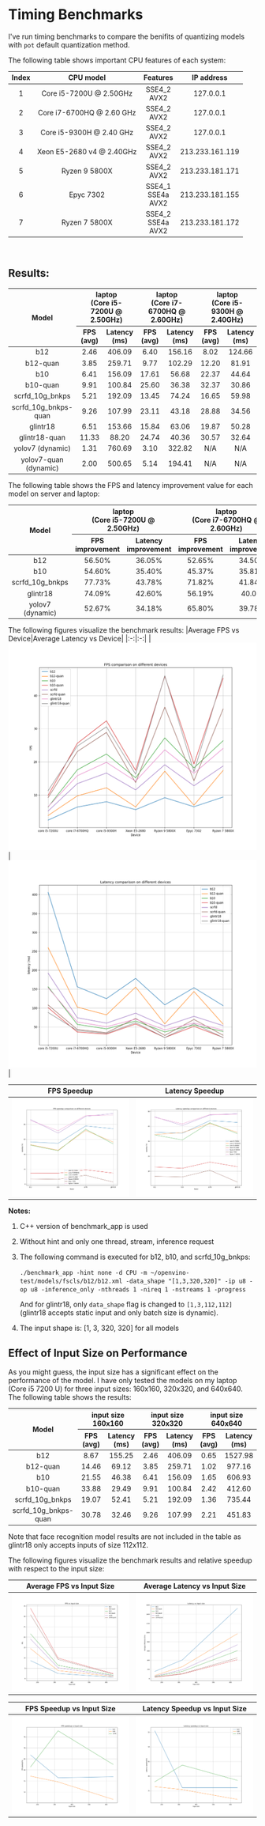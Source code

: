 # Timing Benchmarks
I've run timing benchmarks to compare the benifits of quantizing models with `pot` default quantization method. 

The following table shows important CPU features of each system:

|Index|CPU model|Features|IP address|
|:--:|:--:|:---:|:---:|
|1|Core i5-7200U @ 2.50GHz|SSE4_2<br>AVX2|127.0.0.1|
|2|Core i7-6700HQ @ 2.60 GHz | SSE4_2<br>AVX2| 127.0.0.1 |
|3|Core i5-9300H @ 2.40 GHz | SSE4_2<br>AVX2| 127.0.0.1 |
|4|Xeon E5-2680 v4 @ 2.40GHz|SSE4_2<br>AVX2|213.233.161.119|
|5|Ryzen 9 5800X|SSE4_2<br>AVX2| 213.233.181.171 |
|6|Epyc 7302 | SSE4_1<br>SSE4a<br>AVX2 | 213.233.181.155 |
|7|Ryzen 7 5800X|SSE4_2<br>SSE4a<br>AVX2| 213.233.181.172 |

<br>

## Results:

<table style="text-align:center">
    <thead>
        <tr>
			<th rowspan=2>Model</th>
            <th colspan=2><center>laptop<br>(Core i5-7200U  @ 2.50GHz)</center></th>
			<th colspan=2><center>laptop<br>(Core i7-6700HQ  @ 2.60GHz)</center></th>
			<th colspan=2><center>laptop<br>(Core i5-9300H  @ 2.40GHz)</center></th>
            <th colspan=2><center>Server<br>(Xeon E5-2680 v4 @ 2.40GHz)</center></th>
			<th colspan=2><center>Server<br>(Ryzen 9 5800X)</center></th>
			<th colspan=2><center>Server<br>(Epyc 7302)</center></th>
			<th colspan=2><center>Server<br>(Ryzen 7 5800X)</center></th>
        </tr>
		<tr>
			<th><center>FPS<br>(avg)</center></th>
			<th><center>Latency<br>(ms)</center></th>
			<th><center>FPS<br>(avg)</center></th>
			<th><center>Latency<br>(ms)</center></th>
			<th><center>FPS<br>(avg)</center></th>
			<th><center>Latency<br>(ms)</center></th>
			<th><center>FPS<br>(avg)</center></th>
			<th><center>Latency<br>(ms)</center></th>
			<th><center>FPS<br>(avg)</center></th>
			<th><center>Latency<br>(ms)</center></th>
			<th><center>FPS<br>(avg)</center></th>
			<th><center>Latency<br>(ms)</center></th>
			<th><center>FPS<br>(avg)</center></th>
			<th><center>Latency<br>(ms)</center></th>
		</tr>
    </thead>
    <tbody>
		<tr>
			<td> b12 </td>
			<td> 2.46 </td>
			<td> 406.09</td>
			<td> 6.40 </td>
			<td> 156.16 </td>
			<td> 8.02 </td>
			<td> 124.66 </td>
			<td> 5.61 </td>
			<td> 178.29 </td>
			<td> 9.23 </td>
			<td> 108.27 </td>
			<td> 6.50 </td>
			<td> 153.67 </td>
			<td> 9.42 </td>
			<td> 106.15 </td>
		</tr>
		<tr>
			<td> b12-quan </td>
			<td> 3.85 </td>
			<td> 259.71 </td>
			<td> 9.77 </td>
			<td> 102.29 </td>
			<td> 12.20 </td>
			<td> 81.91 </td>
			<td> 6.44 </td>
			<td> 155.34 </td>
			<td> 17.20 </td>
			<td> 58.07 </td>
			<td> 6.96 </td>
			<td> 143.56 </td>
			<td> 17.44 </td>
			<td> 57.31 </td>
		</tr>
		<tr>
			<td> b10 </td>
			<td> 6.41 </td>
			<td> 156.09 </td>
			<td> 17.61 </td>
			<td> 56.68 </td>
			<td> 22.37 </td>
			<td> 44.64 </td>
			<td> 15.23 </td>
			<td> 65.54 </td>
			<td> 27.24 </td>
			<td> 36.67 </td>
			<td> 18.22 </td>
			<td> 54.82 </td>
			<td> 26.39 </td>
			<td> 37.87 </td>
		</tr>
		<tr>
			<td> b10-quan </td>
			<td> 9.91 </td>
			<td> 100.84 </td>
			<td> 25.60 </td>
			<td> 36.38 </td>
			<td> 32.37 </td>
			<td> 30.86 </td>
			<td> 17.47 </td>
			<td> 57.69 </td>
			<td> 45.82 </td>
			<td> 21.80 </td>
			<td> 19.41 </td>
			<td> 51.45 </td>
			<td> 45.23 </td>
			<td> 22.09 </td>
		</tr>
		<tr>
			<td> scrfd_10g_bnkps </td>
			<td> 5.21 </td>
			<td> 192.09 </td>
			<td> 13.45 </td>
			<td> 74.24 </td>
			<td> 16.65 </td>
			<td> 59.98 </td>
			<td> 11.57 </td>
			<td> 86.37 </td>
			<td> 19.15 </td>
			<td> 52.18 </td>
			<td> 12.81 </td>
			<td> 77.99 </td>
			<td> 18.77 </td>
			<td> 53.25 </td>
		</tr>
		<tr>
			<td> scrfd_10g_bnkps-quan </td>
			<td> 9.26 </td>
			<td> 107.99 </td>
			<td> 23.11 </td>
			<td> 43.18 </td>
			<td> 28.88 </td>
			<td> 34.56 </td>
			<td> 13.78 </td>
			<td> 72.46 </td>
			<td> 36.50 </td>
			<td> 27.36 </td>
			<td> 14.33 </td>
			<td> 69.69 </td>
			<td> 35.96 </td>
			<td> 27.79 </td>
		</tr>
		<tr>
			<td> glintr18 </td>
			<td> 6.51 </td>
			<td> 153.66 </td>
			<td> 15.84 </td>
			<td> 63.06 </td>
			<td> 19.87 </td>
			<td> 50.28 </td>
			<td> 14.19 </td>
			<td> 70.39 </td>
			<td> 23.65 </td>
			<td> 42.26 </td>
			<td> 16.58 </td>
			<td> 60.22 </td>
			<td> 24.06 </td>
			<td> 41.54 </td>
		</tr>
		<tr>
			<td> glintr18-quan </td>
			<td> 11.33 </td>
			<td> 88.20 </td>
			<td> 24.74 </td>
			<td> 40.36 </td>
			<td> 30.57 </td>
			<td> 32.64 </td>
			<td> 16.30 </td>
			<td> 61.23 </td>
			<td> 45.98 </td>
			<td> 21.73 </td>
			<td> 17.04 </td>
			<td> 58.57 </td>
			<td> 46.23 </td>
			<td> 21.61 </td>
		</tr>
		<tr>
			<td> yolov7 (dynamic) </td>
			<td> 1.31 </td>
			<td> 760.69 </td>
			<td> 3.10 </td>
			<td> 322.82 </td>
			<td> N/A </td>
			<td> N/A </td>
			<td> N/A </td>
			<td> N/A </td>
			<td> N/A </td>
			<td> N/A </td>
			<td> N/A </td>
			<td> N/A </td>
			<td> N/A </td>
			<td> N/A </td>
		</tr>
		<tr>
			<td> yolov7-quan (dynamic) </td>
			<td> 2.00 </td>
			<td> 500.65 </td>
			<td> 5.14 </td>
			<td> 194.41 </td>
			<td> N/A </td>
			<td> N/A </td>
			<td> N/A </td>
			<td> N/A </td>
			<td> N/A </td>
			<td> N/A </td>
			<td> N/A </td>
			<td> N/A </td>
			<td> N/A </td>
			<td> N/A </td>
		</tr>
    </tbody>
</table>

The following table shows the FPS and latency improvement value for each model on server and laptop:

<table style="text-align: center;">
    <thead>
        <tr>
			<th rowspan=2>Model</th>
            <th colspan=2><center>laptop<br>(Core i5-7200U  @ 2.50GHz)</center></th>
			<th colspan=2><center>laptop<br>(Core i7-6700HQ  @ 2.60GHz)</center></th>
			<th colspan=2><center>laptop<br>(Core i5-9300H  @ 2.40GHz)</center></th>
            <th colspan=2><center>Server<br>(Xeon E5-2680 v4 @ 2.40GHz)</center></th>
			<th colspan=2><center>Server<br>(Ryzen 9 5800X)</center></th>
			<th colspan=2><center>Server<br>(Epyc 7302)</center></th>
			<th colspan=2><center>Server<br>(Ryzen 7 5800X)</center></th>
        </tr>
		<tr>
			<th><center>FPS <br> improvement</center></th>
			<th><center>Latency <br> improvement</center></th>
			<th><center>FPS <br> improvement</center></th>
			<th><center>Latency <br> improvement</center></th>
			<th><center>FPS <br> improvement</center></th>
			<th><center>Latency <br> improvement</center></th>
			<th><center>FPS <br> improvement</center></th>
			<th><center>Latency <br> improvement</center></th>
			<th><center>FPS <br> improvement</center></th>
			<th><center>Latency <br> improvement</center></th>
			<th><center>FPS <br> improvement</center></th>
			<th><center>Latency <br> improvement</center></th>
			<th><center>FPS <br> improvement</center></th>
			<th><center>Latency <br> improvement</center></th>
		</tr>
    </thead>
    <tbody>
		<tr>
			<td> b12 </td>
			<td> 56.50% </td>
			<td> 36.05% </td>
			<td> 52.65% </td>
			<td> 34.50% </td>
			<td> 52.12% </td>
			<td> 34.30% </td>
			<td> 14.79% </td>
			<td> 12.87% </td>
			<td> 86.35% </td>
			<td> 46.36% </td>
			<td> 7.08% </td>
			<td> 6.57% </td>
			<td> 85.14% </td>
			<td> 46.01% </td>
		</tr>
		<tr>
			<td> b10 </td>
			<td> 54.60% </td>
			<td> 35.40% </td>
			<td> 45.37% </td>
			<td> 35.81% </td>
			<td> 44.70% </td>
			<td> 30.87% </td>
			<td> 14.70% </td>
			<td> 11.98% </td>
			<td> 68.21% </td>
			<td> 40.55% </td>
			<td> 6.53% </td>
			<td> 6.15% </td>
			<td> 71.4% </td>
			<td> 41.67% </td>
		</tr>
		<tr>
			<td> scrfd_10g_bnkps </td>
			<td> 77.73% </td>
			<td> 43.78% </td>
			<td> 71.82% </td>
			<td> 41.84% </td>
			<td> 73.45% </td>
			<td> 42.38% </td>
			<td> 19.10% </td>
			<td> 16.10% </td>
			<td> 90.60% </td>
			<td> 47.57% </td>
			<td> 11.86% </td>
			<td> 10.64% </td>
			<td> 91.58% </td>
			<td> 47.81% </td>
		</tr>
		<tr>
			<td> glintr18 </td>
			<td> 74.09% </td>
			<td> 42.60% </td>
			<td> 56.19% </td>
			<td> 40.0% </td>
			<td> 53.85% </td>
			<td> 35.08% </td>
			<td> 14.87% </td>
			<td> 13.01% </td>
			<td> 94.41% </td>
			<td> 48.59% </td>
			<td> 2.77% </td>
			<td> 3.24% </td>
			<td> 92.14% </td>
			<td> 47.98% </td>
		</tr>
		<tr>
			<td> yolov7 (dynamic) </td>
			<td> 52.67% </td>
			<td> 34.18% </td>
			<td> 65.80% </td>
			<td> 39.78% </td>
			<td> N/A </td>
			<td> N/A </td>
			<td> N/A </td>
			<td> N/A </td>
			<td> N/A </td>
			<td> N/A </td>
			<td> N/A </td>
			<td> N/A </td>
			<td> N/A </td>
			<td> N/A </td>
		</tr>
    </tbody>
</table>

The following figures visualize the benchmark results:
|Average FPS vs Device|Average Latency vs Device|
|:-:|:-:|
|![FPS vs Device](./../utils/fps-vs-device.png)|![Latency vs Device](./../utils/latency-vs-device.png)|

|FPS Speedup|Latency Speedup|
|:-:|:-:|
|![FPS speedup](./../utils/fps-speedup-vs-model.png)|![Latency speedup](./../utils/latency-speedup-vs-model.png)|

**Notes:**
1. C++ version of benchmark_app is used
2. Without hint and only one thread, stream, inference request
3. The following command is executed for b12, b10, and scrfd_10g_bnkps:

	```./benchmark_app -hint none -d CPU -m ~/openvino-test/models/fscls/b12/b12.xml -data_shape "[1,3,320,320]" -ip u8 -op u8 -inference_only -nthreads 1 -nireq 1 -nstreams 1 -progress```

	And for glintr18, only `data_shape` flag is changed to `[1,3,112,112]` (glintr18 accepts static input and only batch size is dynamic).
4. The input shape is: [1, 3, 320, 320] for all models

## Effect of Input Size on Performance
As you might guess, the input size has a significant effect on the performance of the model. I have only tested the models on my laptop (Core i5 7200 U) for three input sizes: 160x160, 320x320, and 640x640. The following table shows the results:

<table style="text-align:center">
    <thead>
        <tr>
			<th rowspan=2><center>Model</center></th>
            <th colspan=2><center>input size<br>160x160</center></th>
            <th colspan=2><center>input size<br>320x320</center></th>
            <th colspan=2><center>input size<br>640x640</center></th>
        </tr>
		<tr>
			<th><center>FPS<br>(avg)</center></th>
			<th><center>Latency<br>(ms)</center></th>
			<th><center>FPS<br>(avg)</center></th>
			<th><center>Latency<br>(ms)</center></th>
			<th><center>FPS<br>(avg)</center></th>
			<th><center>Latency<br>(ms)</center></th>
		</tr>
    </thead>
    <tbody>
		<tr>
			<td> b12 </td>
			<td> 8.67 </td>
			<td> 155.25 </td>
			<td> 2.46 </td>
			<td> 406.09 </td>
			<td> 0.65 </td>
			<td> 1527.98 </td>
		</tr>
		<tr>
			<td> b12-quan </td>
			<td> 14.46 </td>
			<td> 69.12 </td>
			<td> 3.85 </td>
			<td> 259.71 </td>
			<td> 1.02 </td>
			<td> 977.16 </td>
		</tr>
		<tr>
			<td> b10 </td>
			<td> 21.55 </td>
			<td> 46.38 </td>
			<td> 6.41 </td>
			<td> 156.09 </td>
			<td> 1.65 </td>
			<td> 606.93 </td>
		</tr>
		<tr>
			<td> b10-quan </td>
			<td> 33.88 </td>
			<td> 29.49 </td>
			<td> 9.91 </td>
			<td> 100.84 </td>
			<td> 2.42 </td>
			<td> 412.60 </td>
		</tr>
		<tr>
			<td> scrfd_10g_bnkps </td>
			<td> 19.07 </td>
			<td> 52.41 </td>
			<td> 5.21 </td>
			<td> 192.09 </td>
			<td> 1.36 </td>
			<td> 735.44 </td>
		</tr>
		<tr>
			<td> scrfd_10g_bnkps-quan </td>
			<td> 30.78 </td>
			<td> 32.46 </td>
			<td> 9.26 </td>
			<td> 107.99 </td>
			<td> 2.21 </td>
			<td> 451.83 </td>
		</tr>
    </tbody>
</table>

Note that face recognition model results are not included in the table as glintr18 only accepts inputs of size 112x112.

The following figures visualize the benchmark results and relative speedup with respect to the input size:

|Average FPS vs Input Size|Average Latency vs Input Size|
|:-:|:-:|
|![FPS vs input](./../utils/fps-vs-input-size.png)|![Latency vs input](./../utils/latency-vs-input-size.png)|

|FPS Speedup vs Input Size |Latency Speedup vs Input Size|
|:-:|:-:|
|![FPS speedup per size](./../utils/fps-speedup-vs-input-size.png)|![Latency speedup per size](./../utils/latency-speedup-vs-input-size.png)|
